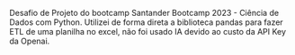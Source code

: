 Desafio de Projeto do bootcamp Santander Bootcamp 2023 - Ciência de Dados com Python. Utilizei de forma direta a biblioteca pandas para fazer ETL de uma planilha no excel, não foi usado IA devido ao custo da API Key da Openai.
